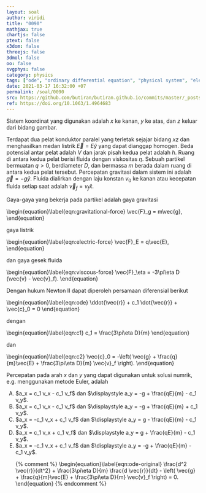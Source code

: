 ```yaml
---
layout: soal
author: viridi
title: "0090"
mathjax: true
chartjs: false
ptext: false
x3dom: false
threejs: false
3dmol: false
oo: false
svgphys: false
category: physics
tags: ["ode", "ordinary differential equation", "physical system", "electric force", "gravitational force", "viscous force", "fi3201", "2020-1"]
date: 2021-03-17 16:32:00 +07
permalink: /soal/0090
src: https://github.com/butiran/butiran.github.io/commits/master/_posts/soal/04/2021-03-17-ode-phys-0.md
ref: https://doi.org/10.1063/1.4964683
---
```

Sistem koordinat yang digunakan adalah $x$ ke kanan, $y$ ke atas, dan $z$ keluar dari bidang gambar.

Terdapat dua pelat konduktor paralel yang terletak sejajar bidang $xz$ dan menghasilkan medan listrik $\vec{E} = E\hat{y}$ yang dapat dianggap homogen. Beda potensial antar pelat adalah $V$ dan jarak pisah kedua pelat adalah $h$. Ruang di antara kedua pelat berisi fluida dengan viskositas $\eta$. Sebuah partikel bermuatan $q >0$, berdiameter $D$, dan bermassa $m$ berada dalam ruang di antara kedua pelat tersebut. Percepatan gravitasi dalam sistem ini adalah $\vec{g} = -g \hat{y}$. Fluida dialirkan dengan laju konstan $v_0$ ke kanan atau kecepatan fluida setiap saat adalah $\vec{v}_f = v_f \hat{x}$.

Gaya-gaya yang bekerja pada partikel adalah gaya gravitasi

\begin{equation}\label{eqn:gravitational-force}
\vec{F}_g = m\vec{g},
\end{equation}

gaya listrik

\begin{equation}\label{eqn:electric-force}
\vec{F}_E = q\vec{E},
\end{equation}

dan gaya gesek fluida

\begin{equation}\label{eqn:viscous-force}
\vec{F}_\eta = -3\pi\eta D (\vec{v} - \vec{v}_f).
\end{equation}

Dengan hukum Newton II dapat diperoleh persamaan diferensial berikut

\begin{equation}\label{eqn:ode}
\ddot{\vec{r}} + c_1 \dot{\vec{r}} + \vec{c}_0 = 0
\end{equation}

dengan

\begin{equation}\label{eqn:c1}
c_1 = \frac{3\pi\eta D}{m}
\end{equation}

dan

\begin{equation}\label{eqn:c2}
\vec{c}_0 = -\left( \vec{g} + \frac{q}{m}\vec{E} + \frac{3\pi\eta D}{m} \vec{v}_f \right).
\end{equation}

Percepatan pada arah $x$ dan $y$ yang dapat digunakan untuk solusi numrik, e.g. menggunakan metode Euler, adalah

<ol type="A">
<li>$a_x = c_1 v_x - c_1 v_f$ dan $\displaystyle a_y = -g + \frac{qE}{m} - c_1 v_y$.
<li>$a_x = c_1 v_x - c_1 v_f$ dan $\displaystyle a_y = -g + \frac{qE}{m} + c_1 v_y$.
<li>$a_x = -c_1 v_x + c_1 v_f$ dan $\displaystyle a_y = g - \frac{qE}{m} - c_1 v_y$.
<li>$a_x = c_1 v_x + c_1 v_f$ dan $\displaystyle a_y = g + \frac{qE}{m} - c_1 v_y$.
<li>$a_x = -c_1 v_x + c_1 v_f$ dan $\displaystyle a_y = -g + \frac{qE}{m} - c_1 v_y$.

{% comment %}
\begin{equation}\label{eqn:ode-original}
\frac{d^2 \vec{r}}{dt^2} + \frac{3\pi\eta D}{m} \frac{d \vec{r}}{dt} - \left( \vec{g} + \frac{q}{m}\vec{E} + \frac{3\pi\eta D}{m} \vec{v}_f \right) = 0.
\end{equation}
{% endcomment %}

